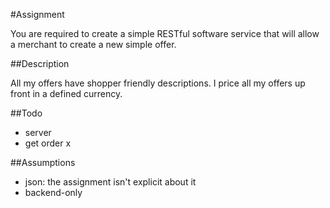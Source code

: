 #Assignment 

You are required to create a simple RESTful software service that will allow a merchant to create a new simple offer.

##Description

All my offers have shopper friendly descriptions. I price all my offers up front in a defined currency.

##Todo

- server
- get order x


##Assumptions

- json: the assignment isn't explicit about it
- backend-only